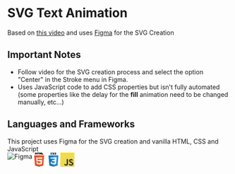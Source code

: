 # SVG Text Animation
Based on [this video](https://youtu.be/vJNVramny9k) and uses [Figma](https://figma.com) for the SVG Creation

## Important Notes
* Follow video for the SVG creation process and select the option "Center" in the Stroke menu in Figma.
* Uses JavaScript code to add CSS properties but isn't fully automated (some properties like the delay for the **fill** animation need to be changed manually, etc...)

## Languages and Frameworks
This project uses Figma for the SVG creation and vanilla HTML, CSS and JavaScript \
<img align="left" alt="Figma" height="32px" src="https://upload.wikimedia.org/wikipedia/commons/thumb/3/33/Figma-logo.svg/400px-Figma-logo.svg.png" />
<img align="left" alt="HTML5" width="32px" src="https://raw.githubusercontent.com/github/explore/80688e429a7d4ef2fca1e82350fe8e3517d3494d/topics/html/html.png" />
<img align="left" alt="CSS3" width="32px" src="https://raw.githubusercontent.com/github/explore/80688e429a7d4ef2fca1e82350fe8e3517d3494d/topics/css/css.png" />
<img align="left" alt="JavaScript" width="32px" src="https://raw.githubusercontent.com/github/explore/80688e429a7d4ef2fca1e82350fe8e3517d3494d/topics/javascript/javascript.png" />


